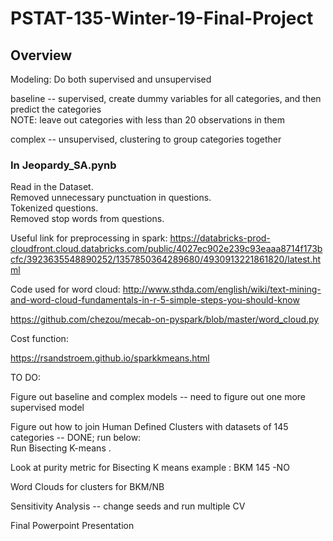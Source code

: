 # PSTAT-135-Winter-19-Final-Project


## Overview 

Modeling:
Do both supervised and unsupervised 

baseline -- supervised, create dummy variables for all categories, and then predict the categories   
  NOTE: leave out categories with less than 20 observations in them


complex -- unsupervised, clustering to group categories together




### In Jeopardy_SA.pynb
Read in the Dataset.   
Removed unnecessary punctuation in questions.   
Tokenized questions.   
Removed stop words from questions.   


Useful link for preprocessing in spark: https://databricks-prod-cloudfront.cloud.databricks.com/public/4027ec902e239c93eaaa8714f173bcfc/3923635548890252/1357850364289680/4930913221861820/latest.html


Code used for word cloud:
http://www.sthda.com/english/wiki/text-mining-and-word-cloud-fundamentals-in-r-5-simple-steps-you-should-know

https://github.com/chezou/mecab-on-pyspark/blob/master/word_cloud.py

Cost function:

https://rsandstroem.github.io/sparkkmeans.html


TO DO: 

Figure out baseline and complex models -- need to figure out one more supervised model

Figure out how to join Human Defined Clusters with datasets of 145 categories -- DONE; run below:  
Run Bisecting K-means .  

Look at purity metric for Bisecting K means example : BKM 145 -NO  

Word Clouds for clusters for BKM/NB  

Sensitivity Analysis -- change seeds and run multiple CV   

Final Powerpoint Presentation



